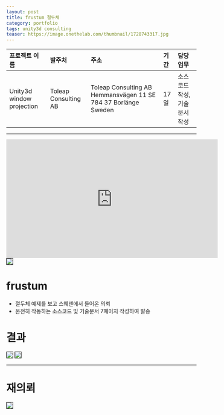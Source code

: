 ```yaml
---
layout: post
title: frustum 절두체
category: portfolio
tags: unity3d consulting
teaser: https://image.onethelab.com/thumbnail/1728743317.jpg
---
```


|프로젝트 이름|발주처|주소|기간|담당업무|
|:--|:--|:--|:--|:--|
|Unity3d window projection|Toleap Consulting AB|Toleap Consulting AB Hemmansvägen 11 SE 784 37 Borlänge Sweden|17일|소스코드 작성, 기술문서 작성|

---


<iframe width="560" height="315" src="https://www.youtube.com/embed/XTvBnYTXNK0?si=Elapt9kQ8WtnS6qh" title="YouTube video player" frameborder="0" allow="accelerometer; autoplay; clipboard-write; encrypted-media; gyroscope; picture-in-picture; web-share" referrerpolicy="strict-origin-when-cross-origin" allowfullscreen></iframe>

<img style='border:solid 1px black;' src="https://image.onethelab.com/resized/1728743758.jpg" />

# frustum
* 절두체 예제를 보고 스웨덴에서 들어온 의뢰
* 온전히 작동하는 소스코드 및 기술문서 7페이지 작성하여 발송

# 결과
<img style='border:solid 1px black;' src="https://image.onethelab.com/resized/1728744098.jpg" />
<img style='border:solid 1px black;' src="https://image.onethelab.com/resized/1728744064.jpg" />

---

# 재의뢰
<img style='border:solid 1px black;' src="https://image.onethelab.com/resized/1732196653.jpg" />